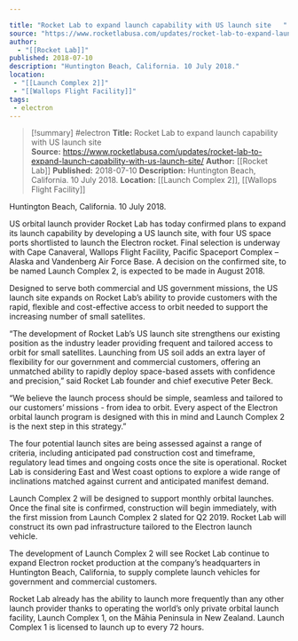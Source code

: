 ```yaml
---

title: "Rocket Lab to expand launch capability with US launch site   "
source: "https://www.rocketlabusa.com/updates/rocket-lab-to-expand-launch-capability-with-us-launch-site/"
author:
  - "[[Rocket Lab]]"
published: 2018-07-10
description: "Huntington Beach, California. 10 July 2018."
location:
 - "[[Launch Complex 2]]"
 - "[[Wallops Flight Facility]]"
tags:
 - electron
---
```

>[!summary]
#electron
**Title:** Rocket Lab to expand launch capability with US launch site   
**Source:** https://www.rocketlabusa.com/updates/rocket-lab-to-expand-launch-capability-with-us-launch-site/
**Author:** [[Rocket Lab]]
**Published:** 2018-07-10
**Description:** Huntington Beach, California. 10 July 2018.
**Location:** [[Launch Complex 2]], [[Wallops Flight Facility]]

Huntington Beach, California. 10 July 2018.

US orbital launch provider Rocket Lab has today confirmed plans to expand its launch capability by developing a US launch site, with four US space ports shortlisted to launch the Electron rocket. Final selection is underway with Cape Canaveral, Wallops Flight Facility, Pacific Spaceport Complex – Alaska and Vandenberg Air Force Base. A decision on the confirmed site, to be named Launch Complex 2, is expected to be made in August 2018. 

Designed to serve both commercial and US government missions, the US launch site expands on Rocket Lab’s ability to provide customers with the rapid, flexible and cost-effective access to orbit needed to support the increasing number of small satellites.

“The development of Rocket Lab’s US launch site strengthens our existing position as the industry leader providing frequent and tailored access to orbit for small satellites. Launching from US soil adds an extra layer of flexibility for our government and commercial customers, offering an unmatched ability to rapidly deploy space-based assets with confidence and precision,” said Rocket Lab founder and chief executive Peter Beck.

“We believe the launch process should be simple, seamless and tailored to our customers’ missions - from idea to orbit. Every aspect of the Electron orbital launch program is designed with this in mind and Launch Complex 2 is the next step in this strategy.”

The four potential launch sites are being assessed against a range of criteria, including anticipated pad construction cost and timeframe, regulatory lead times and ongoing costs once the site is operational. Rocket Lab is considering East and West coast options to explore a wide range of inclinations matched against current and anticipated manifest demand.       

Launch Complex 2 will be designed to support monthly orbital launches. Once the final site is confirmed, construction will begin immediately, with the first mission from Launch Complex 2 slated for Q2 2019. Rocket Lab will construct its own pad infrastructure tailored to the Electron launch vehicle.   

The development of Launch Complex 2 will see Rocket Lab continue to expand Electron rocket production at the company’s headquarters in Huntington Beach, California, to supply complete launch vehicles for government and commercial customers. 

Rocket Lab already has the ability to launch more frequently than any other launch provider thanks to operating the world’s only private orbital launch facility, Launch Complex 1, on the Māhia Peninsula in New Zealand. Launch Complex 1 is licensed to launch up to every 72 hours.
